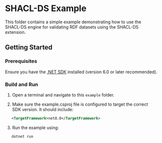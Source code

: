 # SHACL-DS Example

This folder contains a simple example demonstrating how to use the SHACL-DS engine for validating RDF datasets using the SHACL-DS extension.

## Getting Started

### Prerequisites

Ensure you have the [.NET SDK](https://dotnet.microsoft.com/download) installed (version 6.0 or later recommended).

### Build and Run

1. Open a terminal and navigate to this `example` folder.

2. Make sure the example.csproj file is configured to target the correct SDK version. It should include:
```xml
   <TargetFramework>net8.0</TargetFramework>
```

3. Run the example using:

```bash
   dotnet run
```

